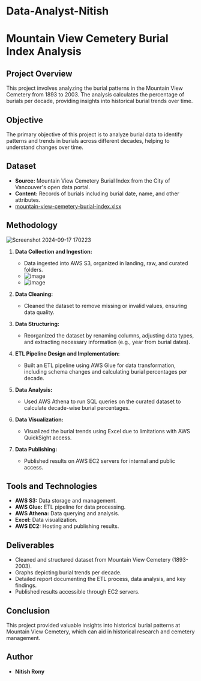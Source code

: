 # Data-Analyst-Nitish
# Mountain View Cemetery Burial Index Analysis

## Project Overview
This project involves analyzing the burial patterns in the Mountain View Cemetery from 1893 to 2003. The analysis calculates the percentage of burials per decade, providing insights into historical burial trends over time.

## Objective
The primary objective of this project is to analyze burial data to identify patterns and trends in burials across different decades, helping to understand changes over time.


## Dataset
- **Source:** Mountain View Cemetery Burial Index from the City of Vancouver's open data portal.
- **Content:** Records of burials including burial date, name, and other attributes.
- [mountain-view-cemetery-burial-index.xlsx](https://github.com/user-attachments/files/17036567/mountain-view-cemetery-burial-index.xlsx)


## Methodology

![Screenshot 2024-09-17 170223](https://github.com/user-attachments/assets/92f9b220-b5f7-4f2f-8d38-fa5c0aec770f)

1. **Data Collection and Ingestion:**  
   - Data ingested into AWS S3, organized in landing, raw, and curated folders.
   - ![image](https://github.com/user-attachments/assets/a0be5ddb-d1ff-4b72-a6fa-43a14f5f2df8)
   - ![image](https://github.com/user-attachments/assets/daaf9df7-81f5-467b-bb6c-d120753d1704)


   
2. **Data Cleaning:**  
   - Cleaned the dataset to remove missing or invalid values, ensuring data quality.
   
3. **Data Structuring:**  
   - Reorganized the dataset by renaming columns, adjusting data types, and extracting necessary information (e.g., year from burial dates).
   
4. **ETL Pipeline Design and Implementation:**  
   - Built an ETL pipeline using AWS Glue for data transformation, including schema changes and calculating burial percentages per decade.
   
5. **Data Analysis:**  
   - Used AWS Athena to run SQL queries on the curated dataset to calculate decade-wise burial percentages.
   
6. **Data Visualization:**  
   - Visualized the burial trends using Excel due to limitations with AWS QuickSight access.
   
7. **Data Publishing:**  
   - Published results on AWS EC2 servers for internal and public access.

## Tools and Technologies
- **AWS S3:** Data storage and management.
- **AWS Glue:** ETL pipeline for data processing.
- **AWS Athena:** Data querying and analysis.
- **Excel:** Data visualization.
- **AWS EC2:** Hosting and publishing results.

## Deliverables
- Cleaned and structured dataset from Mountain View Cemetery (1893-2003).
- Graphs depicting burial trends per decade.
- Detailed report documenting the ETL process, data analysis, and key findings.
- Published results accessible through EC2 servers.

## Conclusion
This project provided valuable insights into historical burial patterns at Mountain View Cemetery, which can aid in historical research and cemetery management.

## Author
- **Nitish Rony**
